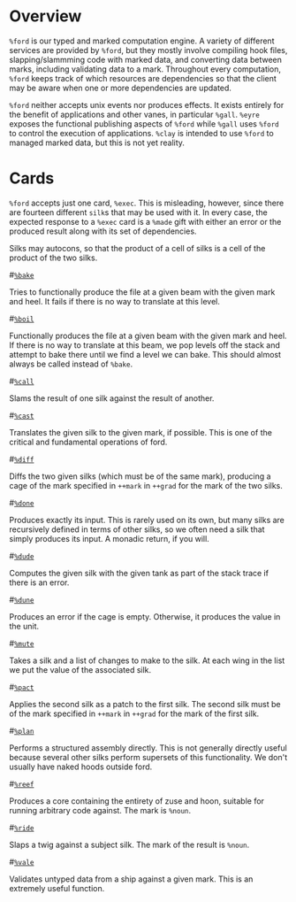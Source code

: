 <div class="short">

Overview 
===

`%ford` is our typed and marked computation engine.  A variety of
different services are provided by `%ford`, but they mostly involve
compiling hook files, slapping/slammming code with marked data, and
converting data between marks, including validating data to a mark.
Throughout every computation, `%ford` keeps track of which resources
are dependencies so that the client may be aware when one or more
dependencies are updated.

`%ford` neither accepts unix events nor produces effects.  It exists
entirely for the benefit of applications and other vanes, in
particular `%gall`.  `%eyre` exposes the functional publishing aspects
of `%ford` while `%gall` uses `%ford` to control the execution of
applications.  `%clay` is intended to use `%ford` to managed marked
data, but this is not yet reality.

Cards
===

`%ford` accepts just one card, `%exec`.  This is misleading, however,
since there are fourteen different `silk`s that may be used with it.
In every case, the expected response to a `%exec` card is a `%made`
gift with either an error or the produced result along with its set of
dependencies.

Silks may autocons, so that the product of a cell of silks is a cell
of the product of the two silks.

#[`%bake`](#bake)

Tries to functionally produce the file at a given beam with the given
mark and heel.  It fails if there is no way to translate at this level.

#[`%boil`](#boil)

Functionally produces the file at a given beam with the given mark and
heel.  If there is no way to translate at this beam, we pop levels off
the stack and attempt to bake there until we find a level we can bake.
This should almost always be called instead of `%bake`.

#[`%call`](#call)

Slams the result of one silk against the result of another.

#[`%cast`](#cast)

Translates the given silk to the given mark, if possible.  This is one
of the critical and fundamental operations of ford.

#[`%diff`](#diff)

Diffs the two given silks (which must be of the same mark), producing
a cage of the mark specified in `++mark` in `++grad` for the mark of
the two silks.

#[`%done`](#done)

Produces exactly its input.  This is rarely used on its own, but many
silks are recursively defined in terms of other silks, so we often
need a silk that simply produces its input.  A monadic return, if you
will.

#[`%dude`](#dude)

Computes the given silk with the given tank as part of the stack trace
if there is an error.

#[`%dune`](#dune)

Produces an error if the cage is empty.  Otherwise, it produces the
value in the unit.

#[`%mute`](#mute)

Takes a silk and a list of changes to make to the silk.  At each wing
in the list we put the value of the associated silk.

#[`%pact`](#pact)

Applies the second silk as a patch to the first silk.  The second silk
must be of the mark specified in `++mark` in `++grad` for the mark of
the first silk.

#[`%plan`](#plan)

Performs a structured assembly directly.  This is not generally
directly useful because several other silks perform supersets of this
functionality.  We don't usually have naked hoods outside ford.

#[`%reef`](#reef)

Produces a core containing the entirety of zuse and hoon, suitable for
running arbitrary code against.  The mark is `%noun`.

#[`%ride`](#ride)

Slaps a twig against a subject silk.  The mark of the result is
`%noun`.

#[`%vale`](#vale)

Validates untyped data from a ship against a given mark.  This is an
extremely useful function.

</div>
